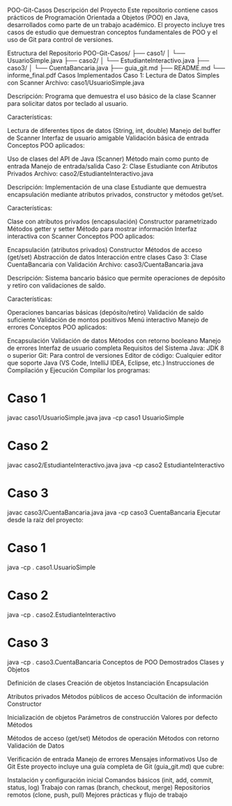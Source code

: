 POO-Git-Casos
Descripción del Proyecto
Este repositorio contiene casos prácticos de Programación Orientada a Objetos (POO) en Java, desarrollados como parte de un trabajo académico. El proyecto incluye tres casos de estudio que demuestran conceptos fundamentales de POO y el uso de Git para control de versiones.

Estructura del Repositorio
POO-Git-Casos/
├── caso1/
│   └── UsuarioSimple.java
├── caso2/
│   └── EstudianteInteractivo.java
├── caso3/
│   └── CuentaBancaria.java
├── guia_git.md
├── README.md
└── informe_final.pdf
Casos Implementados
Caso 1: Lectura de Datos Simples con Scanner
Archivo: caso1/UsuarioSimple.java

Descripción: Programa que demuestra el uso básico de la clase Scanner para solicitar datos por teclado al usuario.

Características:

Lectura de diferentes tipos de datos (String, int, double)
Manejo del buffer de Scanner
Interfaz de usuario amigable
Validación básica de entrada
Conceptos POO aplicados:

Uso de clases del API de Java (Scanner)
Método main como punto de entrada
Manejo de entrada/salida
Caso 2: Clase Estudiante con Atributos Privados
Archivo: caso2/EstudianteInteractivo.java

Descripción: Implementación de una clase Estudiante que demuestra encapsulación mediante atributos privados, constructor y métodos get/set.

Características:

Clase con atributos privados (encapsulación)
Constructor parametrizado
Métodos getter y setter
Método para mostrar información
Interfaz interactiva con Scanner
Conceptos POO aplicados:

Encapsulación (atributos privados)
Constructor
Métodos de acceso (get/set)
Abstracción de datos
Interacción entre clases
Caso 3: Clase CuentaBancaria con Validación
Archivo: caso3/CuentaBancaria.java

Descripción: Sistema bancario básico que permite operaciones de depósito y retiro con validaciones de saldo.

Características:

Operaciones bancarias básicas (depósito/retiro)
Validación de saldo suficiente
Validación de montos positivos
Menú interactivo
Manejo de errores
Conceptos POO aplicados:

Encapsulación
Validación de datos
Métodos con retorno booleano
Manejo de errores
Interfaz de usuario completa
Requisitos del Sistema
Java: JDK 8 o superior
Git: Para control de versiones
Editor de código: Cualquier editor que soporte Java (VS Code, IntelliJ IDEA, Eclipse, etc.)
Instrucciones de Compilación y Ejecución
Compilar los programas:
# Caso 1
javac caso1/UsuarioSimple.java
java -cp caso1 UsuarioSimple

# Caso 2
javac caso2/EstudianteInteractivo.java
java -cp caso2 EstudianteInteractivo

# Caso 3
javac caso3/CuentaBancaria.java
java -cp caso3 CuentaBancaria
Ejecutar desde la raíz del proyecto:
# Caso 1
java -cp . caso1.UsuarioSimple

# Caso 2
java -cp . caso2.EstudianteInteractivo

# Caso 3
java -cp . caso3.CuentaBancaria
Conceptos de POO Demostrados
Clases y Objetos

Definición de clases
Creación de objetos
Instanciación
Encapsulación

Atributos privados
Métodos públicos de acceso
Ocultación de información
Constructor

Inicialización de objetos
Parámetros de construcción
Valores por defecto
Métodos

Métodos de acceso (get/set)
Métodos de operación
Métodos con retorno
Validación de Datos

Verificación de entrada
Manejo de errores
Mensajes informativos
Uso de Git
Este proyecto incluye una guía completa de Git (guia_git.md) que cubre:

Instalación y configuración inicial
Comandos básicos (init, add, commit, status, log)
Trabajo con ramas (branch, checkout, merge)
Repositorios remotos (clone, push, pull)
Mejores prácticas y flujo de trabajo
